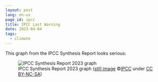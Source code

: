 ```yaml
---
layout: post
lang: en-us
page_id: ipcc
title: IPCC Last Warning
date: 2023-04-04
tags:
  - climate
---
```


This graph from the IPCC Synthesis Report looks serious:

<figure><img src='{{ "/assets/img/blog/IPCC_2023_opwarming.jpg" | relative_url }}' alt='IPCC Synthesis Report 2023 graph'>
<figcaption class="kleiner">IPCC Synthesis Report 2023 graph (<a prefix="dct: https://purl.org/dc/terms/"
href="https://purl.org/dc/dcmitype/Image" property="dct:title" rel="dct:type">still image</a> &copy;<a prefix="cc:
https://creativecommons.org/ns#" href="https://www.ipcc.ch/report/sixth-assessment-report-cycle/"
property="cc:attributionName" rel="cc:attributionURL">IPCC</a> under <a rel="license"
href="http://creativecommons.org/licenses/by-nc-sa/4.0/">CC BY-NC-SA</a>)</figcaption>
</figure>
